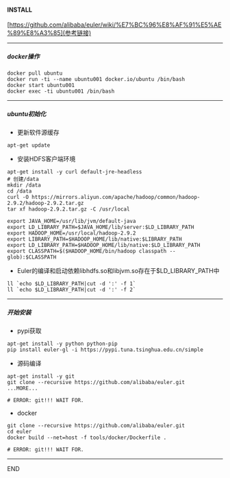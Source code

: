#### INSTALL

[https://github.com/alibaba/euler/wiki/%E7%BC%96%E8%AF%91%E5%AE%89%E8%A3%85](参考链接)

***
##### docker操作

```
docker pull ubuntu
docker run -ti --name ubuntu001 docker.io/ubuntu /bin/bash
docker start ubuntu001
docker exec -ti ubuntu001 /bin/bash
```

***
##### ubuntu初始化

* 更新软件源缓存

```
apt-get update
```

* 安装HDFS客户端环境
```
apt-get install -y curl default-jre-headless
# 创建/data
mkdir /data
cd /data
curl -O https://mirrors.aliyun.com/apache/hadoop/common/hadoop-2.9.2/hadoop-2.9.2.tar.gz
tar xf hadoop-2.9.2.tar.gz -C /usr/local

export JAVA_HOME=/usr/lib/jvm/default-java
export LD_LIBRARY_PATH=$JAVA_HOME/lib/server:$LD_LIBRARY_PATH
export HADOOP_HOME=/usr/local/hadoop-2.9.2
export LIBRARY_PATH=$HADOOP_HOME/lib/native:$LIBRARY_PATH
export LD_LIBRARY_PATH=$HADOOP_HOME/lib/native:$LD_LIBRARY_PATH
export CLASSPATH=$($HADOOP_HOME/bin/hadoop classpath --glob):$CLASSPATH
```

* Euler的编译和启动依赖libhdfs.so和libjvm.so存在于$LD_LIBRARY_PATH中

```
ll `echo $LD_LIBRARY_PATH|cut -d ':' -f 1`
ll `echo $LD_LIBRARY_PATH|cut -d ':' -f 2`
```

***
##### 开始安装

* pypi获取

```
apt-get install -y python python-pip
pip install euler-gl -i https://pypi.tuna.tsinghua.edu.cn/simple
```

* 源码编译
```
apt-get install -y git
git clone --recursive https://github.com/alibaba/euler.git
...MORE...

# ERROR: git!!! WAIT FOR.
```

* docker
```
git clone --recursive https://github.com/alibaba/euler.git
cd euler
docker build --net=host -f tools/docker/Dockerfile .

# ERROR: git!!! WAIT FOR.
```
***
END